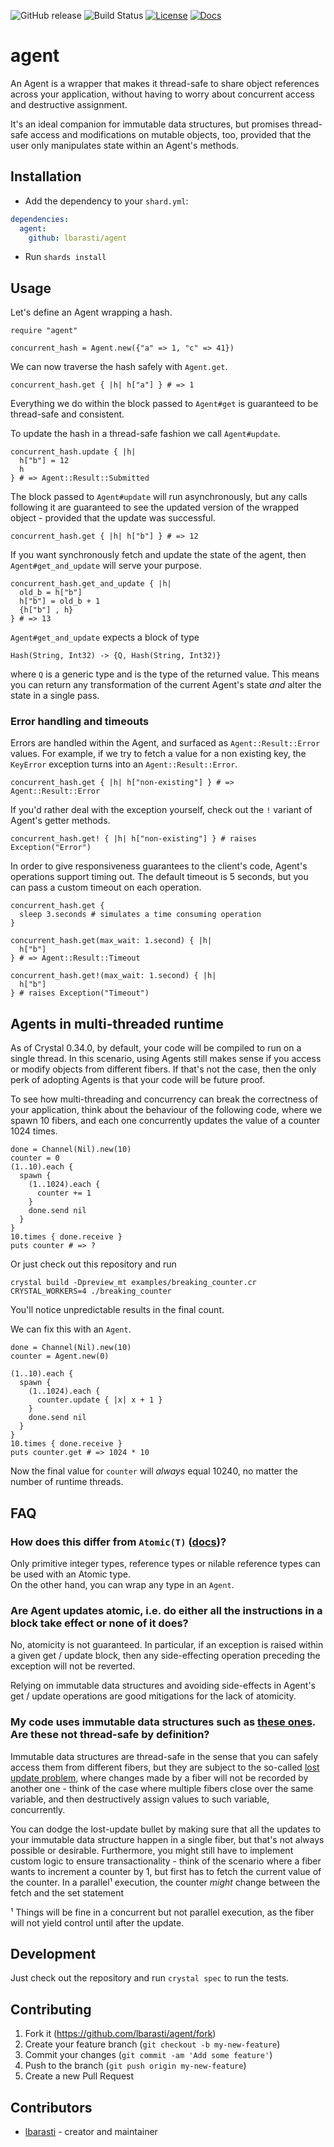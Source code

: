 ![GitHub release](https://img.shields.io/github/release/lbarasti/agent.svg)
![Build Status](https://github.com/lbarasti/agent/workflows/Crystal%20spec/badge.svg)
[![License](https://img.shields.io/badge/license-MIT-blue.svg)](https://opensource.org/licenses/MIT)
[![Docs](https://img.shields.io/badge/docs-available-brightgreen.svg)](https://lbarasti.github.io/agent)

# agent

An Agent is a wrapper that makes it thread-safe to share object references
across your application, without having to worry about concurrent access and destructive assignment.

It's an ideal companion for immutable data structures, but promises thread-safe access
and modifications on mutable objects, too, provided that the user only manipulates state
within an Agent's methods.

## Installation

- Add the dependency to your `shard.yml`:

```yaml
dependencies:
  agent:
    github: lbarasti/agent
```

- Run `shards install`

## Usage

Let's define an Agent wrapping a hash.
```crystal
require "agent"

concurrent_hash = Agent.new({"a" => 1, "c" => 41})
```

We can now traverse the hash safely with `Agent.get`.
```crystal
concurrent_hash.get { |h| h["a"] } # => 1
```
Everything we do within the block passed to `Agent#get` is guaranteed to be thread-safe and consistent.

To update the hash in a thread-safe fashion we call `Agent#update`.
```crystal
concurrent_hash.update { |h|
  h["b"] = 12
  h
} # => Agent::Result::Submitted
```
The block passed to `Agent#update` will run asynchronously, but any calls following
it are guaranteed to see the updated version of the wrapped object - provided that the update was successful.

```crystal
concurrent_hash.get { |h| h["b"] } # => 12
```

If you want synchronously fetch and update the state of the agent, then `Agent#get_and_update` will serve your purpose.

```crystal
concurrent_hash.get_and_update { |h|
  old_b = h["b"]
  h["b"] = old_b + 1
  {h["b"] , h}
} # => 13
```

`Agent#get_and_update` expects a block of type
```crystal
Hash(String, Int32) -> {Q, Hash(String, Int32)}
```
where `Q` is a generic type and is the type of the returned value. This means you can return
any transformation of the current Agent's state *and* alter the state in a single pass.

### Error handling and timeouts

Errors are handled within the Agent, and surfaced as `Agent::Result::Error` values.
For example, if we try to fetch a value for a non existing key, the `KeyError` exception turns into an `Agent::Result::Error`.
```crystal
concurrent_hash.get { |h| h["non-existing"] } # => Agent::Result::Error
```
If you'd rather deal with the exception yourself, check out the `!` variant of Agent's getter methods.
```crystal
concurrent_hash.get! { |h| h["non-existing"] } # raises Exception("Error")
```

In order to give responsiveness guarantees to the client's code, Agent's operations support timing out.
The default timeout is 5 seconds, but you can pass a custom timeout on each operation.

```crystal
concurrent_hash.get {
  sleep 3.seconds # simulates a time consuming operation
}

concurrent_hash.get(max_wait: 1.second) { |h|
  h["b"]
} # => Agent::Result::Timeout

concurrent_hash.get!(max_wait: 1.second) { |h|
  h["b"]
} # raises Exception("Timeout")
```

## Agents in multi-threaded runtime

As of Crystal 0.34.0, by default, your code will be compiled to run on a single thread.
In this scenario, using Agents still makes sense if you access or modify objects from
different fibers. If that's not the case, then the only perk of adopting Agents is that
your code will be future proof.

To see how multi-threading and concurrency can break the correctness of your application,
think about the behaviour of the following code, where we spawn 10 fibers, and each one
concurrently updates the value of a counter 1024 times.

```crystal
done = Channel(Nil).new(10)
counter = 0
(1..10).each {
  spawn {
    (1..1024).each {
      counter += 1
    }
    done.send nil
  }
}
10.times { done.receive }
puts counter # => ?
```

Or just check out this repository and run

```
crystal build -Dpreview_mt examples/breaking_counter.cr
CRYSTAL_WORKERS=4 ./breaking_counter
```

You'll notice unpredictable results in the final count.

We can fix this with an `Agent`.

```crystal
done = Channel(Nil).new(10)
counter = Agent.new(0)

(1..10).each {
  spawn {
    (1..1024).each {
      counter.update { |x| x + 1 }
    }
    done.send nil
  }
}
10.times { done.receive }
puts counter.get # => 1024 * 10
```

Now the final value for `counter` will *always* equal 10240, no matter the number of runtime threads.

## FAQ

### How does this differ from `Atomic(T)` ([docs](https://crystal-lang.org/api/latest/Atomic.html))?

Only primitive integer types, reference types or nilable reference types can be used with an Atomic type.  
On the other hand, you can wrap any type in an `Agent`.

### Are Agent updates atomic, i.e. do either all the instructions in a block take effect or none of it does?

No, atomicity is not guaranteed. In particular, if an exception is raised within a given get / update block,
then any side-effecting operation preceding the exception will not be reverted.

Relying on immutable data structures and avoiding side-effects in Agent's get / update operations are
good mitigations for the lack of atomicity.

### My code uses immutable data structures such as [these ones](https://github.com/lucaong/immutable). Are these not thread-safe by definition?

Immutable data structures are thread-safe in the sense that you can safely access them from different fibers, but they are subject to the so-called [lost update problem](https://en.wikipedia.org/wiki/Concurrency_control#Why_is_concurrency_control_needed?), where changes made by a fiber will not be recorded by another one - think of the case where multiple fibers close over the same variable, and then destructively assign values to such variable, concurrently. 

You can dodge the lost-update bullet by making sure that all the updates to your immutable data structure happen in a single fiber, but that's not always possible or desirable. Furthermore, you might still have to implement custom logic to ensure transactionality - think of the scenario where a fiber wants to increment a counter by 1, but first has to fetch the current value of the counter. In a parallel¹ execution, the counter _might_ change between the fetch and the set statement

¹ Things will be fine in a concurrent but not parallel execution, as the fiber will not yield control until after the update.

## Development

Just check out the repository and run `crystal spec` to run the tests.

## Contributing

1. Fork it (<https://github.com/lbarasti/agent/fork>)
2. Create your feature branch (`git checkout -b my-new-feature`)
3. Commit your changes (`git commit -am 'Add some feature'`)
4. Push to the branch (`git push origin my-new-feature`)
5. Create a new Pull Request

## Contributors

- [lbarasti](https://github.com/lbarasti) - creator and maintainer
